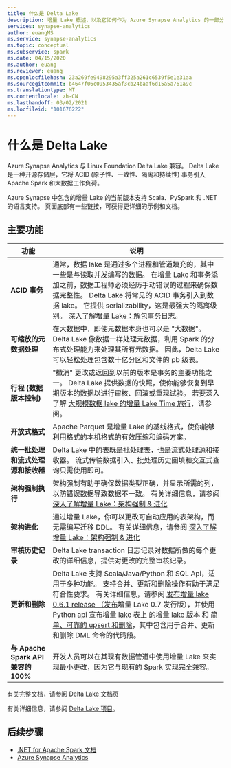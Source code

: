 ```yaml
---
title: 什么是 Delta Lake
description: 增量 Lake 概述，以及它如何作为 Azure Synapse Analytics 的一部分工作
services: synapse-analytics
author: euangMS
ms.service: synapse-analytics
ms.topic: conceptual
ms.subservice: spark
ms.date: 04/15/2020
ms.author: euang
ms.reviewer: euang
ms.openlocfilehash: 23a269fe9498295a3ff325a261c6539f5e1e31aa
ms.sourcegitcommit: b4647f06c0953435af3cb24baaf6d15a5a761a9c
ms.translationtype: MT
ms.contentlocale: zh-CN
ms.lasthandoff: 03/02/2021
ms.locfileid: "101676222"
---
```

# <a name="what-is-delta-lake"></a>什么是 Delta Lake

Azure Synapse Analytics 与 Linux Foundation Delta Lake 兼容。 Delta Lake 是一种开源存储层，它将 ACID (原子性、一致性、隔离和持续性) 事务引入 Apache Spark 和大数据工作负荷。

Azure Synapse 中包含的增量 Lake 的当前版本支持 Scala、PySpark 和 .NET 的语言支持。 页面底部有一些链接，可获得更详细的示例和文档。

## <a name="key-features"></a>主要功能

| 功能 | 说明 |
| --- | --- |
| **ACID 事务** | 通常，数据 lake 是通过多个进程和管道填充的，其中一些是与读取并发编写的数据。 在增量 Lake 和事务添加之前，数据工程师必须经历手动错误的过程来确保数据完整性。 Delta Lake 将常见的 ACID 事务引入到数据 lake。 它提供 serializability，这是最强大的隔离级别。 [深入了解增量 Lake：解包事务日志](https://databricks.com/blog/2019/08/21/diving-into-delta-lake-unpacking-the-transaction-log.html)。|
| **可缩放的元数据处理** | 在大数据中，即使元数据本身也可以是 "大数据"。 Delta Lake 像数据一样处理元数据，利用 Spark 的分布式处理能力来处理其所有元数据。 因此，Delta Lake 可以轻松处理包含数十亿分区和文件的 pb 级表。 |
| **行程 (数据版本控制)** | "撤消" 更改或返回到以前的版本是事务的主要功能之一。 Delta Lake 提供数据的快照，使你能够恢复到早期版本的数据以进行审核、回滚或重现试验。 若要深入了解 [大规模数据 lake 的增量 Lake Time 旅行](https://databricks.com/blog/2019/02/04/introducing-delta-time-travel-for-large-scale-data-lakes.html)，请参阅。 |
| **开放式格式** | Apache Parquet 是增量 Lake 的基线格式，使你能够利用格式的本机格式的有效压缩和编码方案。 |
| **统一批处理和流式处理源和接收器** | Delta Lake 中的表既是批处理表，也是流式处理源和接收器。 流式传输数据引入、批处理历史回填和交互式查询只需使用即可。 |
| **架构强制执行** | 架构强制有助于确保数据类型正确，并显示所需的列，以防错误数据导致数据不一致。 有关详细信息，请参阅 [深入了解增量 Lake：架构强制 & 进化](https://databricks.com/blog/2019/09/24/diving-into-delta-lake-schema-enforcement-evolution.html) |
| **架构进化** | 通过增量 Lake，你可以更改可自动应用的表架构，而无需编写迁移 DDL。 有关详细信息，请参阅 [深入了解增量 Lake：架构强制 & 进化](https://databricks.com/blog/2019/09/24/diving-into-delta-lake-schema-enforcement-evolution.html) |
| **审核历史记录** | Delta Lake transaction 日志记录对数据所做的每个更改的详细信息，提供对更改的完整审核记录。 |
| **更新和删除** | Delta Lake 支持 Scala/Java/Python 和 SQL Api，适用于多种功能。 支持合并、更新和删除操作有助于满足符合性要求。 有关详细信息，请参阅 [发布增量 lake 0.6.1 release （发布](https://delta.io/news/delta-lake-0-6-1-released/)增量 Lake 0.7 发行版），并使用 Python api 宣布增量 lake 表上  [的增量 lake 版本](https://delta.io/news/delta-lake-0-7-0-released/) 和 [简单、可靠的 upsert 和删除](https://databricks.com/blog/2019/10/03/simple-reliable-upserts-and-deletes-on-delta-lake-tables-using-python-apis.html)，其中包含用于合并、更新和删除 DML 命令的代码段。 |
| **与 Apache Spark API 兼容的100%** | 开发人员可以在其现有数据管道中使用增量 Lake 来实现最小更改，因为它与现有的 Spark 实现完全兼容。 |

有关完整文档，请参阅 [Delta Lake 文档页](https://docs.delta.io/latest/delta-intro.html)

有关详细信息，请参阅 [Delta Lake 项目](https://github.com/delta-io/delta)。

## <a name="next-steps"></a>后续步骤

- [.NET for Apache Spark 文档](/dotnet/spark)
- [Azure Synapse Analytics](../index.yml)